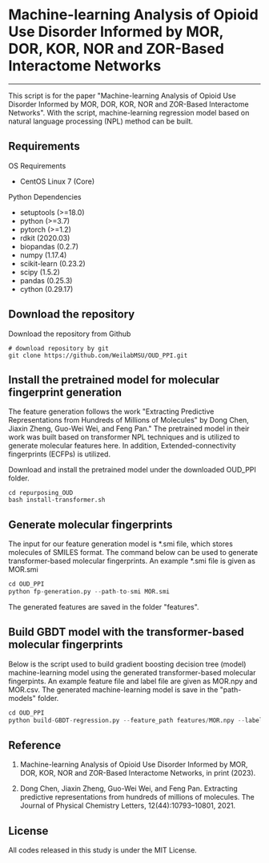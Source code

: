# Machine-learning Analysis of Opioid Use Disorder Informed by MOR, DOR, KOR, NOR and ZOR-Based Interactome Networks

---
This script is for the paper "Machine-learning Analysis of Opioid Use Disorder Informed by MOR, DOR, KOR, NOR and ZOR-Based Interactome Networks". With the script, machine-learning regression model based on natural language processing (NPL) method can be built.

## Requirements

OS Requirements
- CentOS Linux 7 (Core)

Python Dependencies
- setuptools (>=18.0)
- python (>=3.7)
- pytorch (>=1.2)
- rdkit (2020.03)
- biopandas (0.2.7)
- numpy (1.17.4)
- scikit-learn (0.23.2)
- scipy (1.5.2)
- pandas (0.25.3)
- cython (0.29.17)


## Download the repository
Download the repository from Github
```shell
# download repository by git
git clone https://github.com/WeilabMSU/OUD_PPI.git
```
## Install the pretrained model for molecular fingerprint generation

The feature generation follows the work "Extracting Predictive Representations from Hundreds of Millions of Molecules" by Dong Chen, Jiaxin Zheng, Guo-Wei Wei, and Feng Pan." The pretrained model in their work was built based on transformer NPL techniques and is utilized to generate molecular features here. In addition, Extended-connectivity fingerprints (ECFPs) is utilized.

Download and install the pretrained model under the downloaded OUD_PPI folder.

```shell
cd repurposing_OUD
bash install-transformer.sh
```

## Generate molecular fingerprints
The input for our feature generation model is *.smi file, which stores molecules of SMILES format. The command below can be used to generate transformer-based molecular fingerprints. An example *.smi file is given as MOR.smi

```python
cd OUD_PPI
python fp-generation.py --path-to-smi MOR.smi
```
The generated features are saved in the folder "features".

## Build GBDT model with the transformer-based molecular fingerprints
Below is the script used to build gradient boosting decision tree (model) machine-learning model using the generated transformer-based molecular fingerpints. An example feature file and label file are given as MOR.npy and MOR.csv. The generated machine-learning model is save in the "path-models" folder.

```python
cd OUD_PPI
python build-GBDT-regression.py --feature_path features/MOR.npy --label_path MOR.csv --save_model_name MOR
```

## Reference

1. Machine-learning Analysis of Opioid Use Disorder Informed by MOR, DOR, KOR, NOR and ZOR-Based Interactome Networks, in print (2023).

2. Dong Chen, Jiaxin Zheng, Guo-Wei Wei, and Feng Pan. Extracting predictive representations from
hundreds of millions of molecules. The Journal of Physical Chemistry Letters, 12(44):10793–10801, 2021.

## License
All codes released in this study is under the MIT License.
